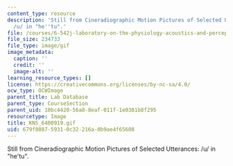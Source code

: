 ```yaml
---
content_type: resource
description: 'Still from Cineradiographic Motion Pictures of Selected Utterances:
  /u/ in "he''tu".'
file: /courses/6-542j-laboratory-on-the-physiology-acoustics-and-perception-of-speech-fall-2005/679f808759310c32216a0b9ae4f65608_KNS_6400919.gif
file_size: 234733
file_type: image/gif
image_metadata:
  caption: ''
  credit: ''
  image-alt: ''
learning_resource_types: []
license: https://creativecommons.org/licenses/by-nc-sa/4.0/
ocw_type: OCWImage
parent_title: Lab Database
parent_type: CourseSection
parent_uid: 10bc4420-56a8-8eaf-011f-1e0381b8f295
resourcetype: Image
title: KNS_6400919.gif
uid: 679f8087-5931-0c32-216a-0b9ae4f65608
---
```

Still from Cineradiographic Motion Pictures of Selected Utterances: /u/ in "he'tu".